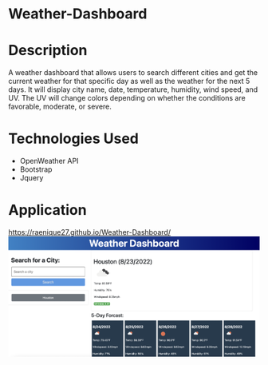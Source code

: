 # Weather-Dashboard

# Description
A weather dashboard that allows users to search different cities and get the current weather for that specific day as well as the weather for the next 5 days. It will display city name, date, temperature, humidity, wind speed, and UV. The UV will change colors depending on whether the conditions are favorable, moderate, or severe.

# Technologies Used
- OpenWeather API
- Bootstrap
- Jquery


# Application 
https://raenique27.github.io/Weather-Dashboard/
![](./assets/images/Screen%20Shot%202022-08-23%20at%201.07.24%20PM.png)

